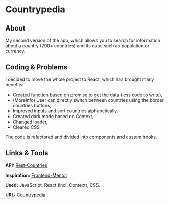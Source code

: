 # Countrypedia

## About

My second version of the app, which allows you to search for information about a country (200+ countries) and its data, such as population or currency.

## Coding & Problems

I decided to move the whole project to React, which has brought many benefits:

- Created function based on promise to get the data (less code to write),
- (MoreInfo) User can directly switch between countries using the border countries buttons,
- Improved inputs and sort countries alphabetically,
- Created dark mode based on Context,
- Changed loader,
- Cleared CSS

The code is refactored and divided into components and custom hooks.

## Links & Tools

**API:** [Rest-Countries](https://restcountries.com/)

**Inspiration:** [Frontend-Mentor](https://www.frontendmentor.io/challenges/rest-countries-api-with-color-theme-switcher-5cacc469fec04111f7b848ca)

**Used:** JavaScript, React (incl. Context), CSS.

**URL:** [Countrypedia](https://countrypedia.online/)
